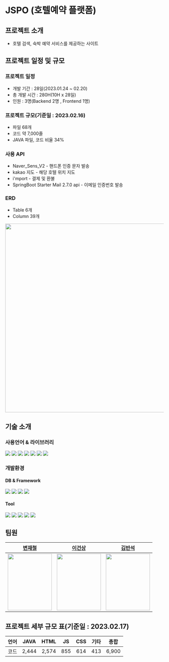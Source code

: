 # JSPO (호텔예약 플랫폼)

## 프로젝트 소개
* 호텔 검색, 숙박 예약 서비스를 제공하는 사이트


## 프로젝트 일정 및 규모
### 프로젝트 일정
* 개발 기간 : 28일(2023.01.24 ~ 02.20)
* 총 개발 시간 : 280H(10H x 28일)
* 인원 : 3명(Backend 2명 , Frontend 1명) 

### 프로젝트 규모(기준일 : 2023.02.16)
* 파일 68개
* 코드 약 7,000줄
* JAVA 파일, 코드 비율 34%

### 사용 API
* Naver_Sens_V2 - 핸드폰 인증 문자 발송 
* kakao 지도 - 해당 호텔 위치 지도
* i'mport - 결제 및 환불
* SpringBoot Starter Mail 2.7.0 api - 이메일 인증번호 발송

### ERD
* Table 6개
* Column 39개
<img src="https://user-images.githubusercontent.com/121557816/219566231-b173d362-80c7-49d9-9f43-e7ba437d2a64.png" height="600px" width="600px">

## 기술 소개
### 사용언어 & 라이브러리
<img src="https://img.shields.io/badge/java | 11-007396?style=for-the-badge&logo=java&logoColor=white"> <img src="https://img.shields.io/badge/javascript | ES6-F7DF1E?style=for-the-badge&logo=javascript&logoColor=black"> <img src="https://img.shields.io/badge/html5-E34F26?style=for-the-badge&logo=html5&logoColor=white"> <img src="https://img.shields.io/badge/css3-1572B6?style=for-the-badge&logo=css3&logoColor=white"> 
<img src="https://img.shields.io/badge/ajax-0B2C4A?style=for-the-badge&logo=ajax&logoColor=white"> <img src="https://img.shields.io/badge/jquery%20%7C%203.2.1-0769AD?style=for-the-badge&logo=jquery&logoColor=black"> <img src="https://img.shields.io/badge/thymeleaf-6DB33F?style=for-the-badge&logo=thymeleaf&logoColor=white">

### 개발환경
#### DB & Framework
<img src="https://img.shields.io/badge/Spring%20Boot%20%7C%202.7.8-6DB33F?style=for-the-badge&logo=Spring&logoColor=white"> <img src="https://img.shields.io/badge/MyBatis%20%7C%203.5-26689A?style=for-the-badge&logo=&logoColor=white"> <img src="https://img.shields.io/badge/Spring%20Boot%20Security%20%7C%202.6.3-6DB33F?style=for-the-badge&logo=Spring%20Security&logoColor=white"> <img src="https://img.shields.io/badge/MySQL%20%7C%208.0-4479A1?style=for-the-badge&logo=MySQL&logoColor=white">

#### Tool
<img src="https://img.shields.io/badge/GitHub-181717?style=for-the-badge&logo=GitHub&logoColor=white"> <img src="https://img.shields.io/badge/Git-F05032?style=for-the-badge&logo=Git&logoColor=white"> <img src="https://img.shields.io/badge/MySQL%20Workbench%20%7C%208.0-4479A1?style=for-the-badge&logo=MySQL&logoColor=white"> <img src="https://img.shields.io/badge/Visual%20Studio%20Code-007ACC?style=for-the-badge&logo=Visual%20Studio%20Code&logoColor=white"> <img src="https://img.shields.io/badge/IntelliJ%20IDEA-000000?style=for-the-badge&logo=IntelliJ%20IDEA&logoColor=white">

## 팀원
|[변재철](https://github.com/ByeonJaecheol)|[이건상](https://github.com/kunsanglee)|[김반석](https://github.com/bani92/)|
|:---:|:---:|:---:|
|<img src="https://user-images.githubusercontent.com/121557816/219572187-62591958-6d5f-4106-818d-ddbecc83b020.jpg" width="140" height="180"> |<img src="https://user-images.githubusercontent.com/121557816/219572217-49ff33aa-130c-4842-ab91-7d426a36f1cc.jpg" width="140" height="180"> |<img src="https://user-images.githubusercontent.com/121557816/219572391-f7f3945d-9a14-472e-954f-7fca6fb357aa.jpg" width="140" height="180"> |
 
 ## 프로젝트 세부 규모 표(기준일 : 2023.02.17)

|언어|JAVA|HTML|JS|CSS|기타|총합|
|:---:|:---:|:---:|:---:|:---:|:---:|:---:|
|코드|2,444|2,574|855|614|413|6,900|


